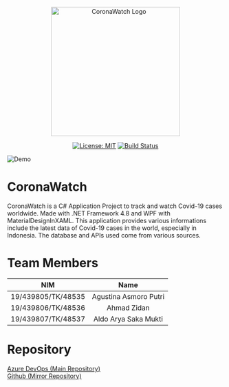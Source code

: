 <p align="center">
<img src="https://dev.azure.com/ahmadzidan/3f1fff71-df38-46ff-bf28-37d553a3a38a/_apis/git/repositories/0a298f0c-22db-45f5-9477-886b0eff9622/items?path=%2FCoronaWatchUI%2FAssets%2FImages%2FCoronaWatchLogo.png&versionDescriptor%5BversionOptions%5D=0&versionDescriptor%5BversionType%5D=0&versionDescriptor%5Bversion%5D=master&resolveLfs=true&%24format=octetStream&api-version=5.0" alt="CoronaWatch Logo" style="display: block; margin: auto;" width="300"/>
</p>

<p align="center">
<a href="https://dev.azure.com/ahmadzidan/_git/CoronaWatch?path=%2FLICENSE"><img src="https://img.shields.io/badge/License-MIT-blue.svg" alt="License: MIT"></a>
<a href="https://dev.azure.com/ahmadzidan/CoronaWatch/_build/latest?definitionId=1&branchName=master"><img src="https://dev.azure.com/ahmadzidan/CoronaWatch/_apis/build/status/dotnet%20Desktop?branchName=master" alt="Build Status"></a>
</p>

![Demo](https://dev.azure.com/ahmadzidan/3f1fff71-df38-46ff-bf28-37d553a3a38a/_apis/git/repositories/0a298f0c-22db-45f5-9477-886b0eff9622/items?path=%2FCoronaWatchUI%2FAssets%2FImages%2FDemo.gif&versionDescriptor%5BversionOptions%5D=0&versionDescriptor%5BversionType%5D=0&versionDescriptor%5Bversion%5D=master&resolveLfs=true&%24format=octetStream&api-version=5.0)

# CoronaWatch
CoronaWatch is a C# Application Project to track and watch Covid-19 cases worldwide. Made with .NET Framework 4.8 and WPF with MaterialDesignInXAML. This application provides various informations include the latest data of Covid-19 cases in the world, especially in Indonesia. The database and APIs used come from various sources.
# Team Members
| NIM | Name |
| :----------------: | :--------------: |
| 19/439805/TK/48535 | Agustina Asmoro Putri |
| 19/439806/TK/48536 | Ahmad Zidan |
| 19/439807/TK/48537 | Aldo Arya Saka Mukti |

# Repository

<a href="https://dev.azure.com/ahmadzidan/CoronaWatch/_git/CoronaWatch" target="_blank">Azure DevOps (Main Repository)</a><br>
<a href="https://github.com/lan666as/CoronaWatch (mirror)" target="_blank">Github (Mirror Repository)</a>